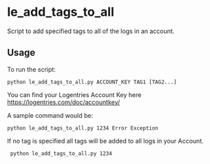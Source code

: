 le\_add\_tags\_to\_all
======================

Script to add specified tags to all of the logs in an account.

Usage
-----

To run the script:

    python le_add_tags_to_all.py ACCOUNT_KEY TAG1 [TAG2...] 

You can find your Logentries Account Key here https://logentries.com/doc/accountkey/
 

A sample command would be:

    python le_add_tags_to_all.py 1234 Error Exception

If no tag is specified all tags will be added to all logs in your Account.

     python le_add_tags_to_all.py 1234
